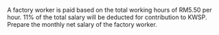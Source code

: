 A factory worker is paid based on the total working hours of RM5.50 per hour. 11% of the total 
salary will be deducted for contribution to KWSP. Prepare the monthly net salary of the 
factory worker.
